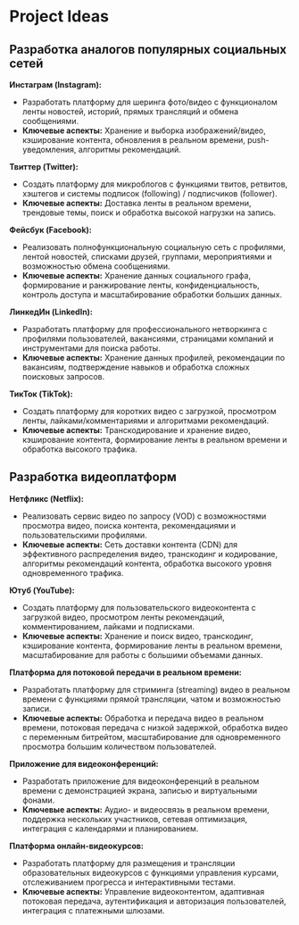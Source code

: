 # Project Ideas

## Разработка аналогов популярных социальных сетей

**Инстаграм (Instagram):**

* Разработать платформу для шеринга фото/видео с функционалом ленты новостей, историй, прямых трансляций и обмена сообщениями. 
* **Ключевые аспекты:** Хранение и выборка изображений/видео, кэширование контента, обновления в реальном времени, push-уведомления, алгоритмы рекомендаций. 

**Твиттер (Twitter):**

* Создать платформу для микроблогов с функциями твитов, ретвитов, хэштегов и системы подписок (following) / подписчиков (follower). 
* **Ключевые аспекты:** Доставка ленты в реальном времени, трендовые темы, поиск и обработка высокой нагрузки на запись. 

**Фейсбук (Facebook):**

* Реализовать полнофункциональную социальную сеть с профилями, лентой новостей, списками друзей, группами, мероприятиями и возможностью обмена сообщениями. 
* **Ключевые аспекты:** Хранение данных социального графа, формирование и ранжирование ленты, конфиденциальность, контроль доступа и масштабирование обработки больших данных.

**ЛинкедИн (LinkedIn):**

* Разработать платформу для профессионального нетворкинга с профилями пользователей, вакансиями, страницами компаний и инструментами для поиска работы.
* **Ключевые аспекты:** Хранение данных профилей, рекомендации по вакансиям, подтверждение навыков и обработка сложных поисковых запросов.

**ТикТок (TikTok):**

* Создать платформу для коротких видео с загрузкой, просмотром ленты, лайками/комментариями и алгоритмами рекомендаций. 
* **Ключевые аспекты:** Транскодирование и хранение видео, кэширование контента, формирование ленты в реальном времени и обработка высокого трафика.


## Разработка видеоплатформ

**Нетфликс (Netflix):**

* Реализовать сервис видео по запросу (VOD) с возможностями просмотра видео, поиска контента, рекомендациями и пользовательскими профилями.
* **Ключевые аспекты:** Сеть доставки контента (CDN) для эффективного распределения видео, транскодинг и кодирование, алгоритмы рекомендаций контента, обработка высокого уровня одновременного трафика.

**Ютуб (YouTube):**

* Создать платформу для пользовательского видеоконтента с загрузкой видео, просмотром ленты рекомендаций, комментированием, лайками и подписками. 
* **Ключевые аспекты:** Хранение и поиск видео, транскодинг, кэширование контента, формирование ленты в реальном времени, масштабирование для работы с большими объемами данных. 

**Платформа для потоковой передачи в реальном времени:**

* Разработать платформу для стриминга (streaming) видео в реальном времени с функциями прямой трансляции, чатом и возможностью записи. 
* **Ключевые аспекты:** Обработка и передача видео в реальном времени, потоковая передача с низкой задержкой, обработка видео с переменным битрейтом, масштабирование для одновременного просмотра большим количеством пользователей. 

**Приложение для видеоконференций:**

* Разработать приложение для видеоконференций в реальном времени с демонстрацией экрана, записью и виртуальными фонами. 
* **Ключевые аспекты:** Аудио- и видеосвязь в реальном времени, поддержка нескольких участников, сетевая оптимизация, интеграция с календарями и планированием. 

**Платформа онлайн-видеокурсов:**

* Разработать платформу для размещения и трансляции образовательных видеокурсов с функциями управления курсами, отслеживанием прогресса и интерактивными тестами. 
* **Ключевые аспекты:** Управление видеоконтентом, адаптивная потоковая передача, аутентификация и авторизация пользователей, интеграция с платежными шлюзами.

